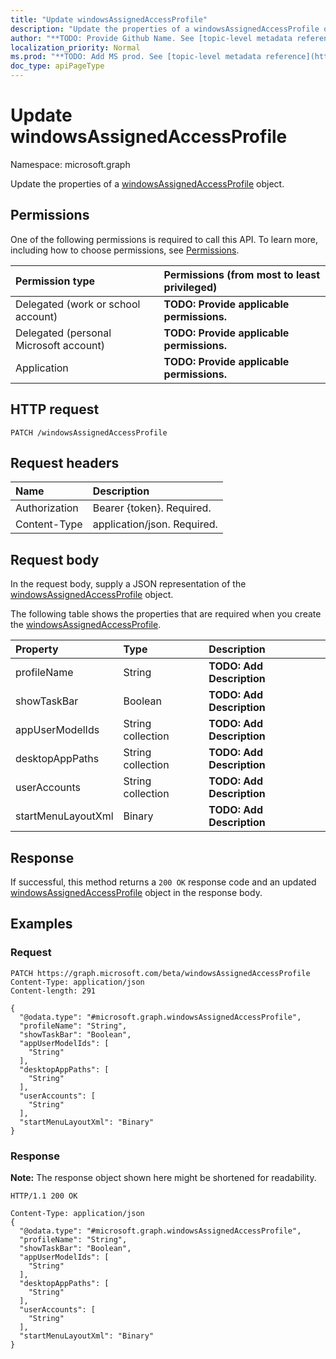 ```yaml
---
title: "Update windowsAssignedAccessProfile"
description: "Update the properties of a windowsAssignedAccessProfile object."
author: "**TODO: Provide Github Name. See [topic-level metadata reference](https://msgo.azurewebsites.net/add/document/guidelines/metadata.html#topic-level-metadata)**"
localization_priority: Normal
ms.prod: "**TODO: Add MS prod. See [topic-level metadata reference](https://msgo.azurewebsites.net/add/document/guidelines/metadata.html#topic-level-metadata)**"
doc_type: apiPageType
---
```


# Update windowsAssignedAccessProfile
Namespace: microsoft.graph

Update the properties of a [windowsAssignedAccessProfile](../resources/intune-windowsassignedaccessprofile.md) object.

## Permissions
One of the following permissions is required to call this API. To learn more, including how to choose permissions, see [Permissions](/graph/permissions-reference).

|Permission type|Permissions (from most to least privileged)|
|:---|:---|
|Delegated (work or school account)|**TODO: Provide applicable permissions.**|
|Delegated (personal Microsoft account)|**TODO: Provide applicable permissions.**|
|Application|**TODO: Provide applicable permissions.**|

## HTTP request

<!-- {
  "blockType": "ignored"
}
-->
``` http
PATCH /windowsAssignedAccessProfile
```

## Request headers
|Name|Description|
|:---|:---|
|Authorization|Bearer {token}. Required.|
|Content-Type|application/json. Required.|

## Request body
In the request body, supply a JSON representation of the [windowsAssignedAccessProfile](../resources/intune-windowsassignedaccessprofile.md) object.

The following table shows the properties that are required when you create the [windowsAssignedAccessProfile](../resources/intune-windowsassignedaccessprofile.md).

|Property|Type|Description|
|:---|:---|:---|
|profileName|String|**TODO: Add Description**|
|showTaskBar|Boolean|**TODO: Add Description**|
|appUserModelIds|String collection|**TODO: Add Description**|
|desktopAppPaths|String collection|**TODO: Add Description**|
|userAccounts|String collection|**TODO: Add Description**|
|startMenuLayoutXml|Binary|**TODO: Add Description**|



## Response

If successful, this method returns a `200 OK` response code and an updated [windowsAssignedAccessProfile](../resources/intune-windowsassignedaccessprofile.md) object in the response body.

## Examples

### Request
<!-- {
  "blockType": "request",
  "name": "update_windowsassignedaccessprofile"
}
-->
``` http
PATCH https://graph.microsoft.com/beta/windowsAssignedAccessProfile
Content-Type: application/json
Content-length: 291

{
  "@odata.type": "#microsoft.graph.windowsAssignedAccessProfile",
  "profileName": "String",
  "showTaskBar": "Boolean",
  "appUserModelIds": [
    "String"
  ],
  "desktopAppPaths": [
    "String"
  ],
  "userAccounts": [
    "String"
  ],
  "startMenuLayoutXml": "Binary"
}
```


### Response
**Note:** The response object shown here might be shortened for readability.
<!-- {
  "blockType": "response",
  "truncated": true
}
-->
``` http
HTTP/1.1 200 OK

Content-Type: application/json
{
  "@odata.type": "#microsoft.graph.windowsAssignedAccessProfile",
  "profileName": "String",
  "showTaskBar": "Boolean",
  "appUserModelIds": [
    "String"
  ],
  "desktopAppPaths": [
    "String"
  ],
  "userAccounts": [
    "String"
  ],
  "startMenuLayoutXml": "Binary"
}
```

